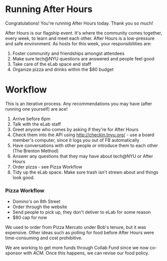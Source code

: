 # Running After Hours

Congratulations! You're running After Hours today. Thank you so much!

After Hours is our flagship event. It's where the community comes together, every week, to learn and meet each other. After Hours is a low-pressure and safe environment. As hosts for this week, your responsibilities are:

1. Foster community and friendships amongst attendees
2. Make sure tech@NYU questions are answered and people feel good
3. Take care of the eLab space and staff
4. Organize pizza and drinks within the $80 budget

# Workflow

This is an iterative process. Any recommendations you may have (after running one yourself) are ace!

1. Arrive before 6pm
2. Talk with the eLab staff
3. Greet anyone who comes by asking if they're for After Hours
4. Check them into the API using http://checkin.tnyu.org/ - use a board member's computer, since it logs you out of FB automatically
5. Have conversations with other people or introduce them to each other (The Brenton Method)
6. Answer any questions that they may have about tech@NYU or After Hours
7. Order pizza - see Pizza Workflow
8. Tidy up the eLab space. Make sure trash isn't strewn about and things look good.

### Pizza Workflow

- Domino's on 8th Street
- Order through the website
- Send people to pick up, they don't deliver to eLab for some reason
- $80 cap for now

We used to order from Pizza Mercato under Bob's tenure, but it was expensive. Other ideas such as polling for food before After Hours were time-consuming and cost prohibitive.

We are working to get more funds through Collab Fund since we now co-sponsor with ACM. Once this happens, we can revise our food policy.

